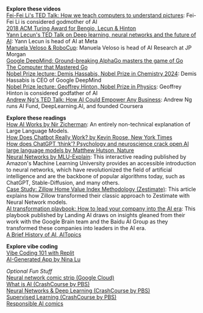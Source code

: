 **Explore these videos**  
[Fei-Fei Li's TED Talk: How we teach computers to understand pictures](https://youtu.be/40riCqvRoMs): Fei-Fei Li is considered godmother of AI  
[2018 ACM Turing Award for Bengio, Lecun & Hinton](https://www.youtube.com/watch?v=HzilDIhWhrE)  
[Yann Lecun's TED Talk on Deep learning, neural networks and the future of AI](https://www.ted.com/talks/yann_lecun_deep_learning_neural_networks_and_the_future_of_ai): Yann Lecun is head of AI at Meta  
[Manuela Veloso & RoboCup](https://www.youtube.com/watch?v=tAd1IeovyY8): Manuela Veloso is head of AI Research at JP Morgan  
[Google DeepMind: Ground-breaking AlphaGo masters the game of Go](https://www.youtube.com/watch?v=SUbqykXVx0A)  
[The Computer that Mastered Go](https://www.youtube.com/watch?v=g-dKXOlsf98)  
[Nobel Prize lecture: Demis Hassabis, Nobel Prize in Chemistry 2024](https://www.youtube.com/watch?v=YtPaZsasmNA): Demis Hassabis is CEO of Google DeepMind    
[Nobel Prize lecture: Geoffrey Hinton, Nobel Prize in Physics](https://www.youtube.com/watch?v=XDE9DjpcSdI): Geoffrey Hinton is considered godfather of AI  
[Andrew Ng's TED Talk: How AI Could Empower Any Business](https://www.youtube.com/watch?v=reUZRyXxUs4): Andrew Ng runs AI Fund, DeepLearning.AI, and founded Coursera    

**Explore these readings**  
[How AI Works by Nir Zicherman](https://every.to/p/how-ai-works?fbclid=IwAR2KWfiKq627x9SxpTpZojaxHSjaA0zcEELySUyEGhD7jbWzcS3vFNyJ4OI): An entirely non-technical explanation of Large Language Models.  
[How Does Chatbot Really Work? by Kevin Roose, New York Times](https://www.nytimes.com/2023/03/28/technology/ai-chatbots-chatgpt-bing-bard-llm.html)  
[How does ChatGPT ‘think’? Psychology and neuroscience crack open AI large language models by Matthew Hutson, Nature](https://www.nature.com/articles/d41586-024-01314-y#:~:text=ChatGPT%20'think'%3F-,Psychology%20and%20neuroscience%20crack%20open%20AI%20large%20language%20models,are%20doing%2C%20how%20and%20why.&text=Matthew%20Hutson%20is%20a%20science%20writer%20based%20in%20New%20York%20City.)  
[Neural Networks by MLU-Explain](https://mlu-explain.github.io/neural-networks/): This interactive reading published by Amazon's Machine Learning University provides an accessible introduction to neural networks, which have revolutionized the field of artificial intelligence and are the backbone of popular algorithms today, such as ChatGPT, Stable-Diffusion, and many others.  
[Case Study: Zillow Home Value Index Methodology (Zestimate)](https://www.zillow.com/research/methodology-neural-zhvi-32128/): This article explains how Zillow transformed their classic approach to Zestimate with Neural Network models.  
[AI transformation playbook: How to lead your company into the AI era](https://landing.ai/case-studies/ai-transformation-playbook/): This playbook published by Landing AI draws on insights gleaned from their work with the Google Brain team and the Baidu AI Group as they transformed these companies into leaders in the AI era.  
[A Brief History of AI, AITopics](https://aitopics.org/misc/brief-history)  

**Explore vibe coding**  
[Vibe Coding 101 with Replit](https://www.deeplearning.ai/short-courses/vibe-coding-101-with-replit/)  
[AI-Generated App by Nina Lu](https://www.linkedin.com/feed/update/urn:li:activity:7298406603085545474/)  

*Optional Fun Stuff*  
[Neural network comic strip (Google Cloud)](https://cloud.google.com/products/ai/ml-comic-2?fbclid=IwAR3Dj-zu0dHb45b_fzFp6MQsvnUMLs67Tguo4ojdgKQQYrVYqC73ZoZmGPE)  
[What is AI (CrashCourse by PBS)](https://www.youtube.com/watch?v=a0_lo_GDcFw&list=PL8dPuuaLjXtO65LeD2p4_Sb5XQ51par_b&index=2&t=1s)  
[Neural Networks & Deep Learning (CrashCourse by PBS)](https://www.youtube.com/watch?v=oV3ZY6tJiA0&list=PL8dPuuaLjXtO65LeD2p4_Sb5XQ51par_b&index=4)  
[Supervised Learning (CrashCourse by PBS)](https://www.youtube.com/watch?v=4qVRBYAdLAo&list=PL8dPuuaLjXtO65LeD2p4_Sb5XQ51par_b&index=3)  
[Responsible AI comics](https://airesponsibly.net/education/#comics)  
